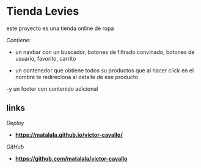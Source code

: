 
# Tienda Levies

este proyecto es una tienda online de ropa 

 *Contiene:*

- un navbar con un buscador, botones de filtrado convinado, botones de usuario, favorito, carrito

- un contenedor que obtiene todos su productos que al hacer click en el nombre te redireciona al detalle de ese producto 

-y un footer con contenido adicional 

## links

*Deploy*

- **https://matalala.github.io/victor-cavallo/**

*GitHub*

- **https://github.com/matalala/victor-cavallo**


